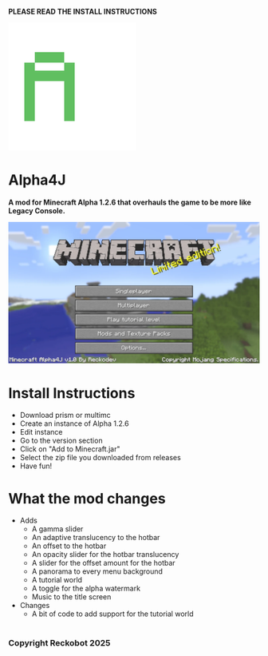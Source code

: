 **PLEASE READ THE INSTALL INSTRUCTIONS**

![Logo](https://github.com/Reckobot/Alpha4J/blob/main/icon.png?raw=true)

# Alpha4J
**A mod for Minecraft Alpha 1.2.6 that overhauls the game to be more like Legacy Console.**

![In-game screenshot](https://github.com/Reckobot/Alpha4J/raw/refs/heads/main/screenshot.webp)

# Install Instructions

- Download prism or multimc
- Create an instance of Alpha 1.2.6
- Edit instance
- Go to the version section
- Click on "Add to Minecraft.jar"
- Select the zip file you downloaded from releases
- Have fun!

# What the mod changes

- Adds
  - A gamma slider
  - An adaptive translucency to the hotbar
  - An offset to the hotbar
  - An opacity slider for the hotbar translucency
  - A slider for the offset amount for the hotbar
  - A panorama to every menu background
  - A tutorial world
  - A toggle for the alpha watermark
  - Music to the title screen
- Changes
  - A bit of code to add support for the tutorial world

#
### **Copyright Reckobot 2025**
